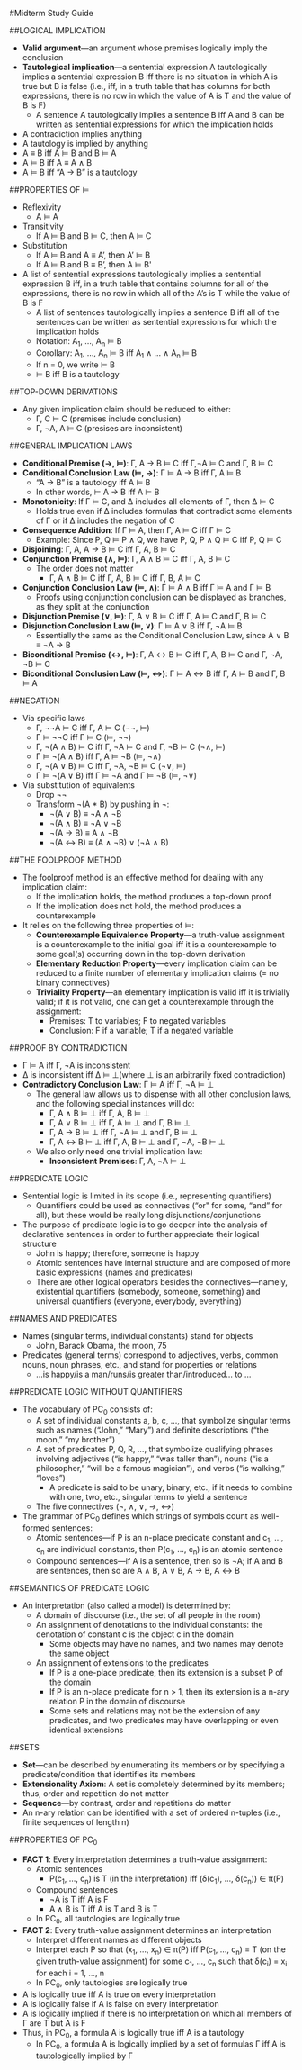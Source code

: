 #Midterm Study Guide

##LOGICAL IMPLICATION
- **Valid argument**—an argument whose premises logically imply the conclusion
- **Tautological implication**—a sentential expression A tautologically implies a sentential expression B iff there is no situation in which A is true but B is false (i.e., iff, in a truth table that has columns for both expressions, there is no row in which the value of A is T and the value of B is F)
  - A sentence A tautologically implies a sentence B iff A and B can be written as sentential expressions for which the implication holds
- A contradiction implies anything
- A tautology is implied by anything
- A ≡ B iff A ⊨ B and B ⊨ A
- A ⊨ B iff A ≡ A ∧ B
- A ⊨ B iff “A → B” is a tautology

##PROPERTIES OF ⊨
- Reflexivity
  - A  ⊨ A
- Transitivity
  - If A  ⊨ B and B  ⊨ C, then A  ⊨ C
- Substitution
  - If A  ⊨ B and A ≡ A’, then A’ ⊨ B
  - If A  ⊨ B and B ≡ B’, then A ⊨ B'
- A list of sentential expressions tautologically implies a sentential expression B iff, in a truth table that contains columns for all of the expressions, there is no row in which all of the A’s is T while the value of B is F
  - A list of sentences tautologically implies a sentence B iff all of the sentences can be written as sentential expressions for which the implication holds
  - Notation: A<sub>1</sub>, …, A<sub>n</sub> ⊨ B
  - Corollary: A<sub>1</sub>, …, A<sub>n</sub> ⊨ B iff A<sub>1</sub> ∧ … ∧ A<sub>n</sub> ⊨ B
  - If n = 0, we write ⊨ B
  - ⊨ B iff B is a tautology

##TOP-DOWN DERIVATIONS
- Any given implication claim should be reduced to either:
  - Γ, C ⊨ C (premises include conclusion)
  - Γ, ¬A, A ⊨ C (presises are inconsistent)

##GENERAL IMPLICATION LAWS
- **Conditional Premise (→, ⊨)**: Γ, A → B ⊨ C iff Γ,¬A ⊨ C and Γ, B ⊨ C
- **Conditional Conclusion Law (⊨, →)**: Γ ⊨ A → B iff Γ, A ⊨ B
  - “A → B” is a tautology iff A  ⊨ B
  - In other words, ⊨ A → B iff A  ⊨ B
- **Monotonicity**: If Γ ⊨ C, and Δ includes all elements of Γ, then Δ ⊨ C
  - Holds true even if Δ includes formulas that contradict some elements of Γ or if Δ includes the negation of C
- **Consequence Addition**: If Γ ⊨ A, then Γ, A ⊨ C iff Γ ⊨ C
  - Example: Since P, Q ⊨ P ∧ Q, we have P, Q, P ∧ Q ⊨ C iff P, Q ⊨ C
- **Disjoining**: Γ, A, A → B ⊨ C iff Γ, A, B ⊨ C
- **Conjunction Premise (∧, ⊨)**: Γ, A ∧ B ⊨ C iff Γ, A, B ⊨ C
  - The order does not matter
    - Γ, A ∧ B ⊨ C iff Γ, A, B ⊨ C iff Γ, B, A ⊨ C
- **Conjunction Conclusion Law (⊨, ∧)**: Γ ⊨ A ∧ B iff Γ ⊨ A and Γ ⊨ B
  - Proofs using conjunction conclusion can be displayed as branches, as they split at the conjunction
- **Disjunction Premise (∨, ⊨)**: Γ, A ∨ B ⊨ C iff Γ, A ⊨ C and Γ, B ⊨ C
- **Disjunction Conclusion Law (⊨, ∨)**: Γ ⊨ A ∨ B iff Γ, ¬A ⊨ B
  - Essentially the same as the Conditional Conclusion Law, since A ∨ B ≡ ¬A → B
- **Biconditional Premise (↔, ⊨)**: Γ, A ↔ B ⊨ C iff Γ, A, B ⊨ C and Γ, ¬A, ¬B ⊨ C
- **Biconditional Conclusion Law (⊨, ↔)**: Γ ⊨ A ↔ B iff Γ, A ⊨ B and Γ, B ⊨ A

##NEGATION
- Via specific laws
  - Γ, ¬¬A ⊨ C iff Γ, A ⊨ C (¬¬, ⊨)
  - Γ ⊨ ¬¬C iff Γ ⊨ C (⊨, ¬¬)
  - Γ, ¬(A ∧ B) ⊨ C iff Γ, ¬A ⊨ C and Γ, ¬B ⊨ C (¬∧, ⊨)
  - Γ ⊨ ¬(A ∧ B) iff Γ, A ⊨ ¬B (⊨, ¬∧)
  - Γ, ¬(A ∨ B) ⊨ C iff Γ, ¬A, ¬B ⊨ C (¬∨, ⊨)
  - Γ ⊨ ¬(A ∨ B) iff Γ ⊨ ¬A and Γ ⊨ ¬B (⊨, ¬∨)
- Via substitution of equivalents
  - Drop ¬¬
  - Transform ¬(A * B) by pushing in ¬:
    - ¬(A ∨ B) ≡ ¬A ∧ ¬B
    - ¬(A ∧ B) ≡ ¬A ∨ ¬B
    - ¬(A → B) ≡ A ∧ ¬B
    - ¬(A ↔ B) ≡ (A ∧ ¬B) ∨ (¬A ∧ B)

##THE FOOLPROOF METHOD
- The foolproof method is an effective method for dealing with any implication claim:
  - If the implication holds, the method produces a top-down proof
  - If the implication does not hold, the method produces a counterexample
- It relies on the following three properties of ⊨:
  - **Counterexample Equivalence Property**—a truth-value assignment is a counterexample to the initial goal iff it is a counterexample to some goal(s) occurring down in the top-down derivation
  - **Elementary Reduction Property**—every implication claim can be reduced to a finite number of elementary implication claims (= no binary connectives)
  - **Triviality Property**—an elementary implication is valid iff it is trivially valid; if it is not valid, one can get a counterexample through the assignment:
    - Premises: T to variables; F to negated variables
    - Conclusion: F if a variable; T if a negated variable

##PROOF BY CONTRADICTION
- Γ ⊨ A iff Γ, ¬A is inconsistent
- Δ is inconsistent iff Δ ⊨ ⊥(where ⊥ is an arbitrarily fixed contradiction)
- **Contradictory Conclusion Law**: Γ ⊨ A iff Γ, ¬A ⊨ ⊥
  - The general law allows us to dispense with all other conclusion laws, and the following special instances will do:
    - Γ, A ∧ B ⊨ ⊥ iff Γ, A, B ⊨ ⊥
    - Γ, A ∨ B ⊨ ⊥ iff Γ, A ⊨ ⊥ and Γ, B ⊨ ⊥
    - Γ, A → B ⊨ ⊥ iff Γ, ¬A ⊨ ⊥ and Γ, B ⊨ ⊥
    - Γ, A ↔ B ⊨ ⊥ iff Γ, A, B ⊨ ⊥ and Γ, ¬A, ¬B ⊨ ⊥
  - We also only need one trivial implication law:
    - **Inconsistent Premises**: Γ, A, ¬A ⊨ ⊥

##PREDICATE LOGIC
- Sentential logic is limited in its scope (i.e., representing quantifiers)
  - Quantifiers could be used as connectives (“or" for some, “and” for all), but these would be really long disjunctions/conjunctions
- The purpose of predicate logic is to go deeper into the analysis of declarative sentences in order to further appreciate their logical structure
  - John is happy; therefore, someone is happy
  - Atomic sentences have internal structure and are composed of more basic expressions (names and predicates)
  - There are other logical operators besides the connectives—namely, existential quantifiers (somebody, someone, something) and universal quantifiers (everyone, everybody, everything)

##NAMES AND PREDICATES
- Names (singular terms, individual constants) stand for objects
  - John, Barack Obama, the moon, 75
- Predicates (general terms) correspond to adjectives, verbs, common nouns, noun phrases, etc., and stand for properties or relations
  - …is happy/is a man/runs/is greater than/introduced… to ...

##PREDICATE LOGIC WITHOUT QUANTIFIERS
- The vocabulary of PC<sub>0</sub> consists of:
  - A set of individual constants a, b, c, …, that symbolize singular terms such as names (“John,” “Mary”) and definite descriptions (“the moon,” “my brother”)
  - A set of predicates P, Q, R, …, that symbolize qualifying phrases involving adjectives (“is happy,” “was taller than”), nouns (“is a philosopher,” “will be a famous magician”), and verbs (“is walking,” “loves”)
    - A predicate is said to be unary, binary, etc., if it needs to combine with one, two, etc., singular terms to yield a sentence
  - The five connectives (¬, ∧, ∨, →, ↔)
- The grammar of PC<sub>0</sub> defines which strings of symbols count as well-formed sentences:
  - Atomic sentences—if P is an n-place predicate constant and c<sub>1</sub>, …, c<sub>n</sub> are individual constants, then P(c<sub>1</sub>, …, c<sub>n</sub>) is an atomic sentence
  - Compound sentences—if A is a sentence, then so is ¬A; if A and B are sentences, then so are A ∧ B, A ∨ B, A → B, A ↔ B

##SEMANTICS OF PREDICATE LOGIC
- An interpretation (also called a model) is determined by:
  - A domain of discourse (i.e., the set of all people in the room)
  - An assignment of denotations to the individual constants: the denotation of constant c is the object c in the domain
    - Some objects may have no names, and two names may denote the same object
  - An assignment of extensions to the predicates
    - If P is a one-place predicate, then its extension is a subset P of the domain
    - If P is an n-place predicate for n > 1, then its extension is a n-ary relation P in the domain of discourse
    - Some sets and relations may not be the extension of any predicates, and two predicates may have overlapping or even identical extensions

##SETS
- **Set**—can be described by enumerating its members or by specifying a predicate/condition that identifies its members
- **Extensionality Axiom**: A set is completely determined by its members; thus, order and repetition do not matter
- **Sequence**—by contrast, order and repetitions do matter
- An n-ary relation can be identified with a set of ordered n-tuples (i.e., finite sequences of length n)

##PROPERTIES OF PC<sub>0</sub>
- **FACT 1**: Every interpretation determines a truth-value assignment:
  - Atomic sentences
    - P(c<sub>1</sub>, ..., c<sub>n</sub>) is T (in the interpretation) iff (δ(c<sub>1</sub>), ..., δ(c<sub>n</sub>)) ∈ π(P)
  - Compound sentences
    - ¬A is T iff A is F
    - A ∧ B is T iff A is T and B is T
  - In PC<sub>0</sub>, all tautologies are logically true
- **FACT 2**: Every truth-value assignment determines an interpretation
  - Interpret different names as different objects
  - Interpret each P so that (x<sub>1</sub>, …, x<sub>n</sub>) ∈ π(P) iff P(c<sub>1</sub>, …, c<sub>n</sub>) = T (on the given truth-value assignment) for some c<sub>1</sub>, …, c<sub>n</sub> such that δ(c<sub>i</sub>) = x<sub>i</sub> for each i = 1, …, n
  - In PC<sub>0</sub>, only tautologies are logically true
- A is logically true iff A is true on every interpretation
- A is logically false if A is false on every interpretation
- A is logically implied if there is no interpretation on which all members of Γ are T but A is F
- Thus, in PC<sub>0</sub>, a formula A is logically true iff A is a tautology
  - In PC<sub>0</sub>, a formula A is logically implied by a set of formulas Γ iff A is tautologically implied by Γ